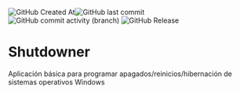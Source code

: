 ![GitHub Created At](https://img.shields.io/github/created-at/FedericoRocca/Shutdowner?label=Created%20at)![GitHub last commit](https://img.shields.io/github/last-commit/FedericoRocca/Shutdowner?display_timestamp=author&label=Last%20commit)![GitHub commit activity (branch)](https://img.shields.io/github/commit-activity/w/FedericoRocca/Shutdowner/main?label=Commit%20activity)
![GitHub Release](https://img.shields.io/github/v/release/FedericoRocca/Shutdowner?sort=date&display_name=release&label=Release)

# Shutdowner
Aplicación básica para programar apagados/reinicios/hibernación de sistemas operativos Windows
